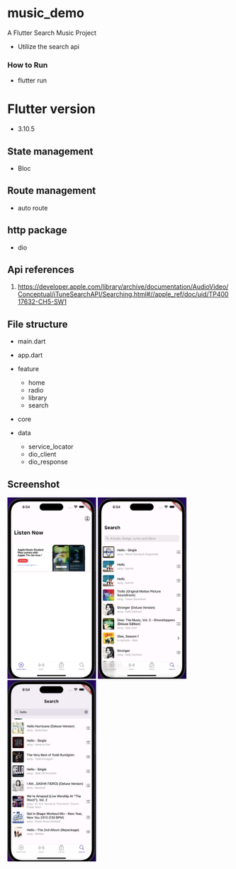 # music_demo
A Flutter Search Music Project 
- Utilize the search api

### How to Run
- flutter run

# Flutter version 
- 3.10.5

## State management
- Bloc

## Route management
- auto route 

## http package
- dio 

## Api references
1. https://developer.apple.com/library/archive/documentation/AudioVideo/Conceptual/iTuneSearchAPI/Searching.html#//apple_ref/doc/uid/TP40017632-CH5-SW1


## File structure

- main.dart
- app.dart
- feature
    - home
    - radio
    - library
    - search

- core
- data
    - service_locator
    - dio_client
    - dio_response

## Screenshot

<img src="assets/screenshot/home-ss.png" width="200">
<img src="assets/screenshot/search-ss.png" width="200">
<img src="assets/screenshot/search-ss2.png" width="200">
